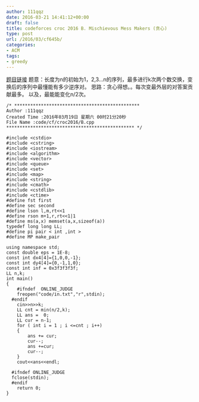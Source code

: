 ```yaml
---
author: 111qqz
date: 2016-03-21 14:41:12+00:00
draft: false
title: codeforces croc 2016 B. Mischievous Mess Makers (贪心)
type: post
url: /2016/03/cf645b/
categories:
- ACM
tags:
- greedy
---
```


[题目链接](http://codeforces.com/contest/645/problem/B)
题意：长度为n的初始为1，2,3...n的序列，最多进行k次两个数交换，变换后的序列中最懂能有多少逆序对。
思路：贪心得想。。每次变最外层的对答案贡献最多。 以及，最能能变化n/2次。
 

    
    /* ***********************************************
    Author :111qqz
    Created Time :2016年03月19日 星期六 00时21分20秒
    File Name :code/cf/croc2016/B.cpp
    ************************************************ */
    
    #include <cstdio>
    #include <cstring>
    #include <iostream>
    #include <algorithm>
    #include <vector>
    #include <queue>
    #include <set>
    #include <map>
    #include <string>
    #include <cmath>
    #include <cstdlib>
    #include <ctime>
    #define fst first
    #define sec second
    #define lson l,m,rt<<1
    #define rson m+1,r,rt<<1|1
    #define ms(a,x) memset(a,x,sizeof(a))
    typedef long long LL;
    #define pi pair < int ,int >
    #define MP make_pair
    
    using namespace std;
    const double eps = 1E-8;
    const int dx4[4]={1,0,0,-1};
    const int dy4[4]={0,-1,1,0};
    const int inf = 0x3f3f3f3f;
    LL n,k;
    int main()
    {
    	#ifndef  ONLINE_JUDGE 
    	freopen("code/in.txt","r",stdin);
      #endif
    	cin>>n>>k;
    	LL cnt = min(n/2,k);
    	LL ans =  0;
    	LL cur = n-1;
    	for ( int i = 1 ; i <=cnt ; i++)
    	{
    	    ans += cur;
    	    cur--;
    	    ans +=cur;
    	    cur--;
    	}
    	cout<<ans<<endl;
    
      #ifndef ONLINE_JUDGE  
      fclose(stdin);
      #endif
        return 0;
    }
    



